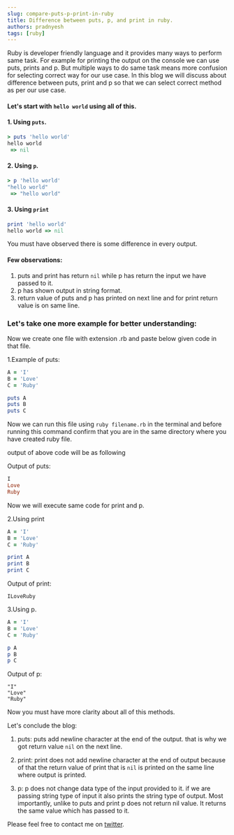 ```yaml
---
slug: compare-puts-p-print-in-ruby
title: Difference between puts, p, and print in ruby.
authors: pradnyesh
tags: [ruby]
---
```


Ruby is developer friendly language and it provides many ways to perform same task. For example for printing the output on the console we can use puts, prints and p. But multiple ways to do same task means more confusion for selecting correct way for our use case. In this blog we will discuss about difference between puts, print and p so that we can select correct method as per our use case.

<!--truncate-->

#### Let's start with `hello world` using all of this.

#### 1. Using `puts`.

```ruby
> puts 'hello world'
hello world
 => nil
```

#### 2. Using `p`.

```ruby
> p 'hello world'
"hello world"
 => "hello world"
```

#### 3. Using `print`

```ruby
print 'hello world'
hello world => nil
```

You must have observed there is some difference in every output.

#### Few observations:

1. puts and print has return `nil` while p has return the input we have passed to it.
2. p has shown output in string format.
3. return value of puts and p has printed on next line and for print return value is on same line.

### Let's take one more example for better understanding:

Now we create one file with extension .rb and paste below given code in that file.

1.Example of puts:

```ruby
A = 'I'
B = 'Love'
C = 'Ruby'

puts A
puts B
puts C
```

Now we can run this file using `ruby filename.rb` in the terminal and before running this command confirm that you are in the same directory where you have created ruby file.

output of above code will be as following

Output of puts:

```ruby
I
Love
Ruby
```

Now we will execute same code for print and p.

2.Using print

```ruby
A = 'I'
B = 'Love'
C = 'Ruby'

print A
print B
print C
```

Output of print:

```
ILoveRuby
```

3.Using p.

```ruby
A = 'I'
B = 'Love'
C = 'Ruby'

p A
p B
p C
```

Output of p:

```
"I"
"Love"
"Ruby"
```

Now you must have more clarity about all of this methods.

Let's conclude the blog:

1. puts: puts add newline character at the end of the output. that is why we got return value `nil` on the next line.

2. print: print does not add newline character at the end of output because of that the return value of print that is `nil` is printed on the same line where output is printed.

3. p: p does not change data type of the input provided to it. if we are passing string type of input it also prints the string type of output. Most importantly, unlike to puts and print p does not return nil value. It returns the same value which has passed to it.

Please feel free to contact me on [twitter](https://x.com/Shyampa09340219).
